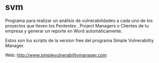 # svm
Programa para realizar un análisis de vulnerabilidades a cada uno de los proyectos que lleven los Pentestes , Project Managers o Clientes de tu empresa y generar un reporte en Word automáticamente.

Estos son los scripts de la version free del programa Simple Vulnerability Manager.

Web: http://www.simplevulnerabilitymanager.com




